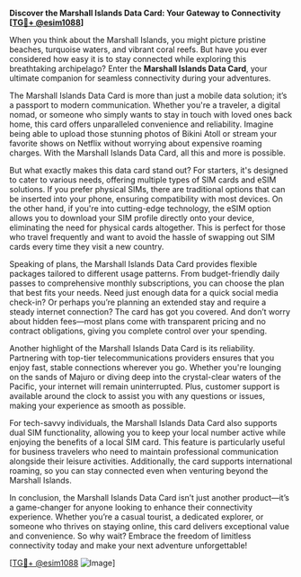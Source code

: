**Discover the Marshall Islands Data Card: Your Gateway to Connectivity [[TG💪+ @esim1088](https://t.me/s/esim1088)]**

When you think about the Marshall Islands, you might picture pristine beaches, turquoise waters, and vibrant coral reefs. But have you ever considered how easy it is to stay connected while exploring this breathtaking archipelago? Enter the **Marshall Islands Data Card**, your ultimate companion for seamless connectivity during your adventures.

The Marshall Islands Data Card is more than just a mobile data solution; it’s a passport to modern communication. Whether you're a traveler, a digital nomad, or someone who simply wants to stay in touch with loved ones back home, this card offers unparalleled convenience and reliability. Imagine being able to upload those stunning photos of Bikini Atoll or stream your favorite shows on Netflix without worrying about expensive roaming charges. With the Marshall Islands Data Card, all this and more is possible.

But what exactly makes this data card stand out? For starters, it's designed to cater to various needs, offering multiple types of SIM cards and eSIM solutions. If you prefer physical SIMs, there are traditional options that can be inserted into your phone, ensuring compatibility with most devices. On the other hand, if you're into cutting-edge technology, the eSIM option allows you to download your SIM profile directly onto your device, eliminating the need for physical cards altogether. This is perfect for those who travel frequently and want to avoid the hassle of swapping out SIM cards every time they visit a new country.

Speaking of plans, the Marshall Islands Data Card provides flexible packages tailored to different usage patterns. From budget-friendly daily passes to comprehensive monthly subscriptions, you can choose the plan that best fits your needs. Need just enough data for a quick social media check-in? Or perhaps you’re planning an extended stay and require a steady internet connection? The card has got you covered. And don’t worry about hidden fees—most plans come with transparent pricing and no contract obligations, giving you complete control over your spending.

Another highlight of the Marshall Islands Data Card is its reliability. Partnering with top-tier telecommunications providers ensures that you enjoy fast, stable connections wherever you go. Whether you're lounging on the sands of Majuro or diving deep into the crystal-clear waters of the Pacific, your internet will remain uninterrupted. Plus, customer support is available around the clock to assist you with any questions or issues, making your experience as smooth as possible.

For tech-savvy individuals, the Marshall Islands Data Card also supports dual SIM functionality, allowing you to keep your local number active while enjoying the benefits of a local SIM card. This feature is particularly useful for business travelers who need to maintain professional communication alongside their leisure activities. Additionally, the card supports international roaming, so you can stay connected even when venturing beyond the Marshall Islands.

In conclusion, the Marshall Islands Data Card isn’t just another product—it’s a game-changer for anyone looking to enhance their connectivity experience. Whether you’re a casual tourist, a dedicated explorer, or someone who thrives on staying online, this card delivers exceptional value and convenience. So why wait? Embrace the freedom of limitless connectivity today and make your next adventure unforgettable!

[[TG💪+ @esim1088](https://t.me/s/esim1088) ![Image](https://i.postimg.cc/Y0z9fWf4/image.png)]